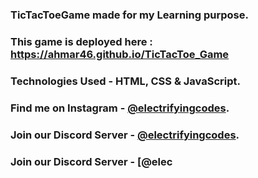 ### TicTacToeGame made for my Learning purpose.

### This game is deployed here : https://ahmar46.github.io/TicTacToe_Game

### Technologies Used - HTML, CSS & JavaScript.

### Find me on Instagram - [@electrifyingcodes][Instagram].
### Join our Discord Server - [@electrifyingcodes][discord].
### Join our Discord Server - [@elec

[Instagram]: https://www.instagram.com/electrifying_codes
[discord]: https://discord.com/invite/VGj9tpuqhm